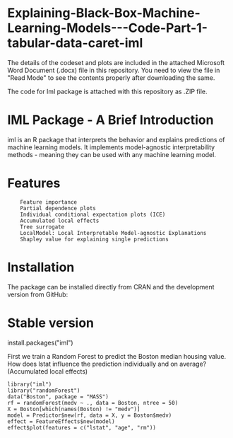 # Explaining-Black-Box-Machine-Learning-Models---Code-Part-1-tabular-data-caret-iml

The details of the codeset and plots are included in the attached Microsoft Word Document (.docx) file in this repository. 
You need to view the file in "Read Mode" to see the contents properly after downloading the same.

The code for Iml package is attached with this repository as .ZIP file.

IML Package - A Brief Introduction
=====================================

iml is an R package that interprets the behavior and explains predictions of machine learning models. It implements model-agnostic interpretability methods - meaning they can be used with any machine learning model.

Features
=========
        Feature importance
        Partial dependence plots
        Individual conditional expectation plots (ICE)
        Accumulated local effects
        Tree surrogate
        LocalModel: Local Interpretable Model-agnostic Explanations
        Shapley value for explaining single predictions

Installation
=============
The package can be installed directly from CRAN and the development version from GitHub:

# Stable version
install.packages("iml")

First we train a Random Forest to predict the Boston median housing value. How does lstat influence the prediction individually and on average? (Accumulated local effects)

    library("iml")
    library("randomForest")
    data("Boston", package = "MASS")
    rf = randomForest(medv ~ ., data = Boston, ntree = 50)
    X = Boston[which(names(Boston) != "medv")]
    model = Predictor$new(rf, data = X, y = Boston$medv)
    effect = FeatureEffects$new(model)
    effect$plot(features = c("lstat", "age", "rm"))

